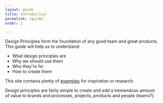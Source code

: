 ```yaml
---
layout: guide
title: Introduction
permalink: /guide/
order: 1

---
```


Design Principles form the foundation of any good team and great products. This guide will help us to understand:

* What design principles are
* Why we should use them
* Who they're for
* How to create them

This site contains plenty of [examples](/examples/) for inspiration or research.

Design principles are fairly simple to create and add a tremendous amount of value to brands and processes, projects, products and people (teams?).
